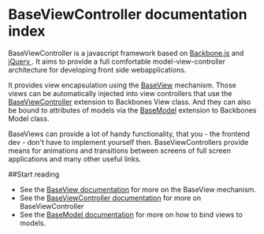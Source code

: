 BaseViewController documentation index
======================================

BaseViewController is a javascript framework based on [Backbone.js](http://backbonejs.org/) and [ jQuery ](http://jquery.com/).
It aims to provide a full comfortable model-view-controller architecture for developing front side webapplications.

It provides view encapsulation using the [BaseView](baseview.md) mechanism. Those views can be automatically injected into
view controllers that use the [BaseViewController](baseviewcontroller.md) extension to Backbones View class. And they can also be bound to attributes of models via the [BaseModel](basemodel.md) extension to Backbones Model class.

BaseViews can provide a lot of handy functionality, that you - the frontend dev - don't have to implement yourself then.
BaseViewControllers provide means for animations and transitions between screens of full screen applications and many other 
useful links.

##Start reading

* See the [BaseView documentation](baseview.md) for more on the BaseView mechanism.
* See the [BaseViewController documentation](baseviewcontroller.md) for more on BaseViewController
* See the [BaseModel documentation](basemodel.md) for more on how to bind views to models.
